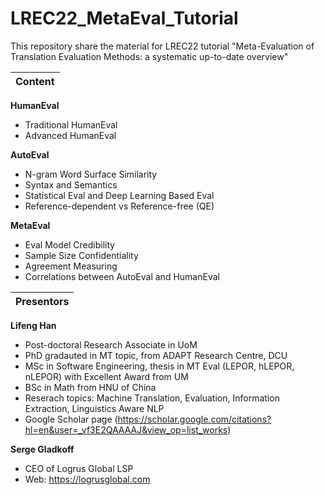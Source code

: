 # LREC22_MetaEval_Tutorial
This repository share the material for LREC22 tutorial "Meta-Evaluation of Translation Evaluation Methods: a systematic up-to-date overview"

| Content |
|---|

**HumanEval**

- Traditional HumanEval
- Advanced HumanEval



**AutoEval**

- N-gram Word Surface Similarity
- Syntax and Semantics
- Statistical Eval and Deep Learning Based Eval 
- Reference-dependent vs Reference-free (QE)


**MetaEval**

- Eval Model Credibility
- Sample Size Confidentiality 
- Agreement Measuring
- Correlations between AutoEval and HumanEval



| Presentors |
|---|

**Lifeng Han**

- Post-doctoral Research Associate in UoM
- PhD gradauted in MT topic, from ADAPT Research Centre, DCU
- MSc in Software Engineering, thesis in MT Eval (LEPOR, hLEPOR, nLEPOR) with Excellent Award from UM
- BSc in Math from HNU of China
- Reserach topics: Machine Translation, Evaluation, Information Extraction, Linguistics Aware NLP 
- Google Scholar page (https://scholar.google.com/citations?hl=en&user=_vf3E2QAAAAJ&view_op=list_works)


**Serge Gladkoff**

- CEO of Logrus Global LSP
- Web: https://logrusglobal.com 
